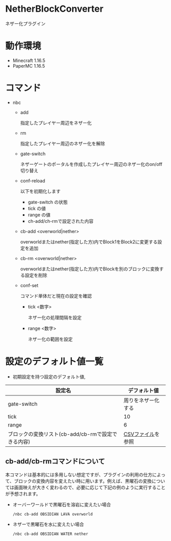 # NetherBlockConverter
ネザー化プラグイン

# 動作環境
- Minecraft 1.16.5
- PaperMC 1.16.5

# コマンド

- nbc
    - add <playerName>

      指定したプレイヤー周辺をネザー化

    - rm <playerName>

      指定したプレイヤー周辺のネザー化を解除

    - gate-switch

      ネザーゲートのポータルを作成したプレイヤー周辺のネザー化のon/off切り替え

    - conf-reload

      以下を初期化します

      - gate-switch の状態
      - tick の値
      - range の値
      - ch-add/ch-rmで設定された内容

    - cb-add <Block1> <Block2> <overworld|nether>

      overworldまたはnether(指定した方)内でBlock1をBlock2に変更する設定を追加

    - cb-rm <Block> <overworld|nether>

      overworldまたはnether(指定した方)内でBlockを別のブロックに変換する設定を削除

    - conf-set

      コマンド単体だと現在の設定を確認

      - tick <数字>

        ネザー化の処理間隔を設定

      - range <数字>

        ネザー化の範囲を設定

# 設定のデフォルト値一覧

* 初期設定を持つ設定のデフォルト値,

| 設定名                                             | デフォルト値                                                 |
| -------------------------------------------------- | ------------------------------------------------------------ |
| gate-switch                                        | 周りをネザー化する                                           |
| tick                                               | 10                                                           |
| range                                              | 6                                                            |
| ブロックの変換リスト(cb-add/cb-rmで設定できる内容) | [CSVファイル](https://github.com/TeamKun/NetherBlockConverter/blob/master/src/main/resources/convertTable.csv)を参照 |

## cb-add/cb-rmコマンドについて

本コマンドは基本的には多用しない想定ですが、プラグインの利用の仕方によって、ブロックの変換内容を変えたい時に用います。例えば、黒曜石の変換については画面映えが大きく変わるので、必要に応じて下記の例のように実行することが予想されます。

* オーバーワールドで黒曜石を溶岩に変えたい場合

  ```
  /nbc cb-add OBSIDIAN LAVA overworld
  ```

* ネザーで黒曜石を水に変えたい場合

  ```
  /nbc cb-add OBSIDIAN WATER nether
  ```